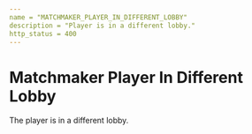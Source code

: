 ```yaml
---
name = "MATCHMAKER_PLAYER_IN_DIFFERENT_LOBBY"
description = "Player is in a different lobby."
http_status = 400
---
```


# Matchmaker Player In Different Lobby

The player is in a different lobby.

